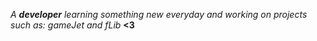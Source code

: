 *A **developer** learning something new everyday and working on projects such as: gameJet and fLib*
**<3**
